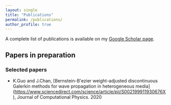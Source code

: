 ```yaml
---
layout: single
title: "Publications"
permalink: /publications/
author_profile: true
---
```


A complete list of publications is available on my [Google Scholar page](https://scholar.google.com/citations?user=fgK0xnYAAAAJ&hl=en/).

## Papers in preparation


 ### Selected papers
* K.Guo and J.Chan, [Bernstein-B\'ezier weight-adjusted discontinuous Galerkin methods for wave propagation in heterogeneous media] (https://www.sciencedirect.com/science/article/pii/S002199911930676X), Journal of Computational Physics. 2020
